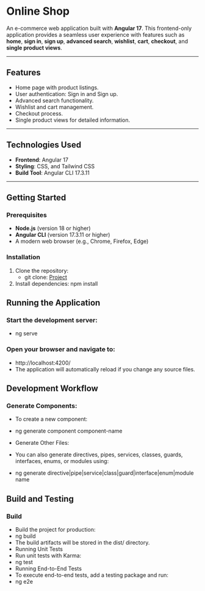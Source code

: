 # **Online Shop**

An e-commerce web application built with **Angular 17**. This frontend-only application provides a seamless user experience with features such as **home**, **sign in**, **sign up**, **advanced search**, **wishlist**, **cart**, **checkout**, and **single product views**.

---

## **Features**
- Home page with product listings.
- User authentication: Sign in and Sign up.
- Advanced search functionality.
- Wishlist and cart management.
- Checkout process.
- Single product views for detailed information.

---

## **Technologies Used**
- **Frontend**: Angular 17
- **Styling**: CSS, and Tailwind CSS
- **Build Tool**: Angular CLI 17.3.11

---

## **Getting Started**

### **Prerequisites**
- **Node.js** (version 18 or higher)
- **Angular CLI** (version 17.3.11 or higher)
- A modern web browser (e.g., Chrome, Firefox, Edge)

### **Installation**
1. Clone the repository:
   - git clone: [Project]()
2. Install dependencies:
   npm install

## **Running the Application**

### Start the development server:
- ng serve

### Open your browser and navigate to:
- http://localhost:4200/
- The application will automatically reload if you change any source files.

## **Development Workflow**
### Generate Components:
- To create a new component:
- ng generate component component-name

- Generate Other Files:
- You can also generate directives, pipes, services, classes, guards, interfaces, enums, or modules using:
- ng generate directive|pipe|service|class|guard|interface|enum|module name

## **Build and Testing**
### Build
- Build the project for production:
- ng build
- The build artifacts will be stored in the dist/ directory.
- Running Unit Tests
- Run unit tests with Karma:
- ng test
- Running End-to-End Tests
- To execute end-to-end tests, add a testing package and run:
- ng e2e




